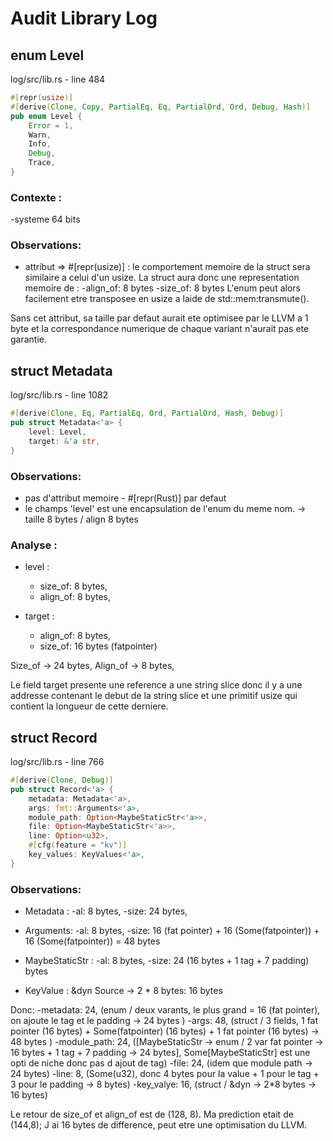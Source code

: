 # Audit Library Log

## enum Level 
log/src/lib.rs - line 484

```rust
#[repr(usize)]
#[derive(Clone, Copy, PartialEq, Eq, PartialOrd, Ord, Debug, Hash)]
pub enum Level {
    Error = 1,
    Warn,
    Info,
    Debug,
    Trace,
}
```

### Contexte : 

-systeme 64 bits

### Observations:

- attribut => #[repr(usize)] : le comportement memoire de la struct sera similaire a celui d'un usize.
La struct aura donc une representation memoire de :
    -align_of: 8 bytes 
    -size_of: 8 bytes
L'enum peut alors facilement etre transposee en usize a laide de std::mem:transmute().

Sans cet attribut, sa taille par defaut aurait ete optimisee par le LLVM a 1 byte et la correspondance numerique de chaque variant n'aurait pas ete garantie.

## struct Metadata
log/src/lib.rs - line 1082

```rust
#[derive(Clone, Eq, PartialEq, Ord, PartialOrd, Hash, Debug)]
pub struct Metadata<'a> {
    level: Level,
    target: &'a str,
}
```

### Observations:

- pas d'attribut memoire - #[repr(Rust)] par defaut
- le champs 'level' est une encapsulation de l'enum du meme nom. -> taille 8 bytes / align 8 bytes

### Analyse :
 - level : 
    - size_of: 8 bytes,
    - align_of: 8 bytes,

 - target : 
    - align_of: 8 bytes,
    - size_of: 16 bytes (fatpointer)

Size_of -> 24 bytes,
Align_of -> 8 bytes,

Le field target presente une reference a une string slice donc il y a une addresse contenant le debut de la string slice et une primitif usize qui contient la longueur de cette derniere.


## struct Record 
log/src/lib.rs - line 766

```rust
#[derive(Clone, Debug)]
pub struct Record<'a> {
    metadata: Metadata<'a>,
    args: fmt::Arguments<'a>,
    module_path: Option<MaybeStaticStr<'a>>,
    file: Option<MaybeStaticStr<'a>>,
    line: Option<u32>,
    #[cfg(feature = "kv")]
    key_values: KeyValues<'a>,
}
```

### Observations:

 - Metadata : 
    -al: 8 bytes,
    -size: 24 bytes,
 - Arguments: 
    -al: 8 bytes,
    -size: 
        16 (fat pointer) + 
        16 (Some(fatpointer)) + 
        16 (Some(fatpointer)) = 48 bytes

 - MaybeStaticStr : 
    -al: 8 bytes,
    -size: 24 (16 bytes + 1 tag + 7 padding) bytes


 - KeyValue : &dyn Source -> 2 * 8 bytes: 16 bytes

 Donc: 
    -metadata: 24,
        (enum / deux varants, le plus grand = 16 (fat pointer), on ajoute le tag et le padding -> 24 bytes )
    -args: 48,
        (struct / 3 fields, 1 fat pointer (16 bytes) + Some(fatpointer) (16 bytes) + 1 fat pointer (16 bytes) -> 48 bytes )
    -module_path: 24,
        ([MaybeStaticStr -> enum / 2 var fat pointer -> 16 bytes + 1 tag + 7 padding -> 24 bytes], Some[MaybeStaticStr] est une opti de niche donc pas d ajout de tag)
    -file: 24,
        (idem que module path -> 24 bytes)
    -line: 8,
        (Some(u32), donc 4 bytes pour la value + 1 pour le tag + 3 pour le padding -> 8 bytes)
    -key_valye: 16,
        (struct / &dyn -> 2*8 bytes -> 16 bytes)


Le retour de size_of et align_of est de (128, 8).
Ma prediction etait de (144,8); J ai 16 bytes de difference, peut etre une optimisation du LLVM. 